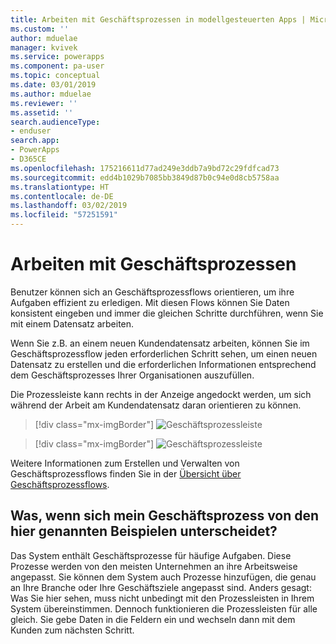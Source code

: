 ```yaml
---
title: Arbeiten mit Geschäftsprozessen in modellgesteuerten Apps | Microsoft-Dokumentation
ms.custom: ''
author: mduelae
manager: kvivek
ms.service: powerapps
ms.component: pa-user
ms.topic: conceptual
ms.date: 03/01/2019
ms.author: mduelae
ms.reviewer: ''
ms.assetid: ''
search.audienceType:
- enduser
search.app:
- PowerApps
- D365CE
ms.openlocfilehash: 175216611d77ad249e3ddb7a9bd72c29fdfcad73
ms.sourcegitcommit: edd4b1029b7085bb3849d87b0c94e0d8cb5758aa
ms.translationtype: HT
ms.contentlocale: de-DE
ms.lasthandoff: 03/02/2019
ms.locfileid: "57251591"
---
```

# <a name="work-with-business-processes"></a>Arbeiten mit Geschäftsprozessen

Benutzer können sich an Geschäftsprozessflows orientieren, um ihre Aufgaben effizient zu erledigen. Mit diesen Flows können Sie Daten konsistent eingeben und immer die gleichen Schritte durchführen, wenn Sie mit einem Datensatz arbeiten. 

Wenn Sie z.B. an einem neuen Kundendatensatz arbeiten, können Sie im Geschäftsprozessflow jeden erforderlichen Schritt sehen, um einen neuen Datensatz zu erstellen und die erforderlichen Informationen entsprechend dem Geschäftsprozesses Ihrer Organisationen auszufüllen. 

Die Prozessleiste kann rechts in der Anzeige angedockt werden, um sich während der Arbeit am Kundendatensatz daran orientieren zu können. 

> [!div class="mx-imgBorder"]
> ![Geschäftsprozessleiste](media/BPdock.png "Geschäftsprozessleiste")
 

> [!div class="mx-imgBorder"]
> ![Geschäftsprozessleiste](media/BPdocked.png "Geschäftsprozessleiste")

Weitere Informationen zum Erstellen und Verwalten von Geschäftsprozessflows finden Sie in der [Übersicht über Geschäftsprozessflows](/flow/business-process-flows-overview).
  
 
## <a name="what-if-your-business-processes-looks-different-from-these-examples"></a>Was, wenn sich mein Geschäftsprozess von den hier genannten Beispielen unterscheidet?  

Das System enthält Geschäftsprozesse für häufige Aufgaben. Diese Prozesse werden von den meisten Unternehmen an ihre Arbeitsweise angepasst. Sie können dem System auch Prozesse hinzufügen, die genau an Ihre Branche oder Ihre Geschäftsziele angepasst sind. Anders gesagt: Was Sie hier sehen, muss nicht unbedingt mit den Prozessleisten in Ihrem System übereinstimmen. Dennoch funktionieren die Prozessleisten für alle gleich. Sie gebe Daten in die Feldern ein und wechseln dann mit dem Kunden zum nächsten Schritt.
